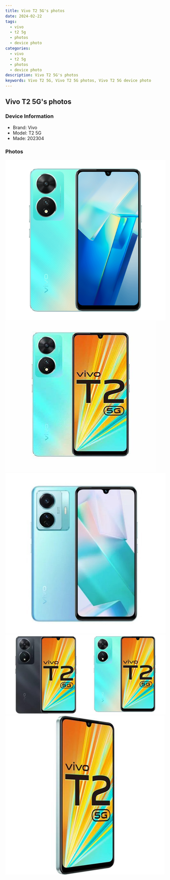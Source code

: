 ```yaml
---
title: Vivo T2 5G's photos
date: 2024-02-22
tags: 
  - vivo
  - t2 5g
  - photos
  - device photo
categories: 
  - vivo
  - t2 5g
  - photos
  - device photo
description: Vivo T2 5G's photos
keywords: Vivo T2 5G, Vivo T2 5G photos, Vivo T2 5G device photo
---
```


## Vivo T2 5G's photos

### Device Information

- Brand: Vivo
- Model: T2 5G
- Made: 202304

### Photos

![/images/best-assets/devices/vivo/vivo-t2-5g/1.jpg](/images/best-assets/devices/vivo/vivo-t2-5g/1.jpg)
![/images/best-assets/devices/vivo/vivo-t2-5g/2.jpg](/images/best-assets/devices/vivo/vivo-t2-5g/2.jpg)
![/images/best-assets/devices/vivo/vivo-t2-5g/3.jpg](/images/best-assets/devices/vivo/vivo-t2-5g/3.jpg)
![/images/best-assets/devices/vivo/vivo-t2-5g/4.jpg](/images/best-assets/devices/vivo/vivo-t2-5g/4.jpg)
![/images/best-assets/devices/vivo/vivo-t2-5g/5.jpg](/images/best-assets/devices/vivo/vivo-t2-5g/5.jpg)
